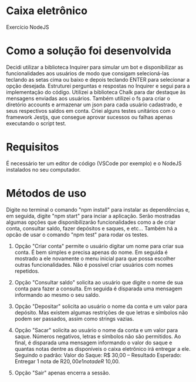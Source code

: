 # Caixa eletrônico
Exercício NodeJS

# Como a solução foi desenvolvida
  Decidi utilizar a biblioteca Inquirer para simular um bot e disponibilizar as funcionalidades aos usuários de modo que consigam selecioná-las teclando 
as setas cima ou baixo e depois teclando ENTER para selecionar a opção desejada. Estruturei perguntas e respostas no Inquirer e segui para a implementação
do código. Utilizei a biblioteca Chalk para dar destaque às mensagens enviadas aos usuários. Também utilizei o fs para criar o diretório accounts e armazenar um json para cada usuário cadastrado, e seus respectivos saldos em conta. Criei alguns testes unitários com o framework Jestjs, que consegue aprovar sucessos ou falhas apenas executando o script test.

# Requisitos
É necessário ter um editor de código (VSCode por exemplo) e o NodeJS instalados no seu computador.

# Métodos de uso
Digite no terminal o comando "npm install" para instalar as dependências e, em seguida, digite "npm start" para inciar a aplicação.
Serão mostradas algumas opções que disponibilizarão funcionalidades como a de criar conta, consultar saldo, fazer depósitos e saques, e etc...
Também há a opcão de usar o comando "npm test" para rodar os testes. 

1. Opção "Criar conta"
permite o usuário digitar um nome para criar sua conta. É bem simples e precisa apenas do nome. Em seguida é mostrado a ele novamente o menu
inicial para que possa escolher outras funcionalidades. Não é possível criar usuários com nomes repetidos.

2. Opção "Consultar saldo"
solicita ao usuário que digite o nome de sua conta para fazer a consulta. Em seguida é disparada uma mensagem informando ao mesmo o seu saldo.

3. Opção "Depositar"
solicita ao usuário o nome da conta e um valor para depósito. Mas existem algumas restrições de que letras e símbolos não podem ser passados,
assim como strings vazias.

4. Opção "Sacar"
solicita ao usuário o nome da conta e um valor para saque. Números negativos, letras e símbolos não são permitidos.
Ao final, é disparada uma mensagem informando o valor do saque e quantas notas dentre as disponíveis o caixa eletrônico irá entregar a ele.
Seguindo o padrão: Valor do Saque: R$ 30,00 – Resultado Esperado: Entregar 1 nota de R$20,00 e 1 nota de R$ 10,00.

5. Opção "Sair"
apenas encerra a sessão.
